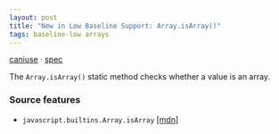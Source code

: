 ```yaml
---
layout: post
title: "New in Low Baseline Support: Array.isArray()"
tags: baseline-low arrays
---
```


[caniuse](https://caniuse.com/?search=array-isarray) · [spec](https://tc39.es/ecma262/multipage/indexed-collections.html#sec-array.isarray)

The `Array.isArray()` static method checks whether a value is an array.

### Source features

- ``javascript.builtins.Array.isArray`` [[mdn]](https://https://developer.mozilla.org/en-US/search?q=javascript.builtins.Array.isArray)
